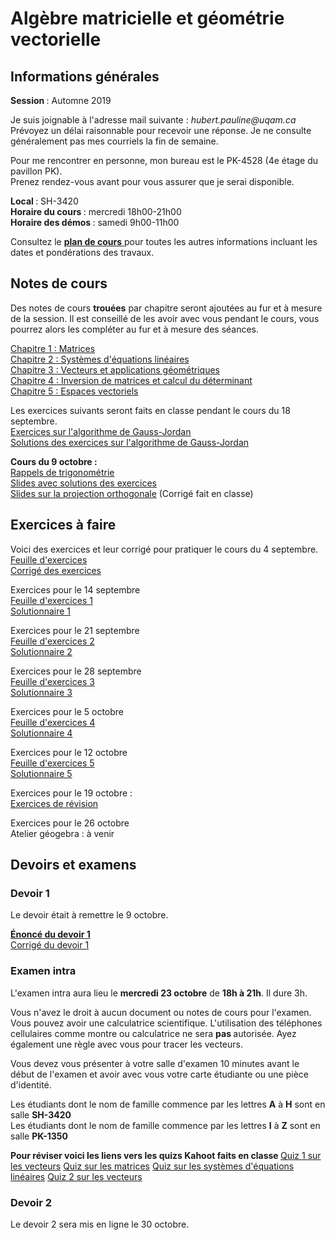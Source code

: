 # Algèbre matricielle et géométrie vectorielle

## Informations générales

<b> Session </b> : Automne 2019  <br>

Je suis joignable à l'adresse mail suivante : <i> hubert.pauline<span></span><span>@</span><span></span>uqam<span>.</span><span>ca</span><span class="border"> </span> </i> <br/>
Prévoyez un délai raisonnable pour recevoir une réponse. Je ne consulte généralement pas mes courriels la fin de semaine.

Pour me rencontrer en personne, mon bureau est le PK-4528 (4e étage du pavillon PK). <br>
Prenez rendez-vous avant pour vous assurer que je serai disponible. 


<b> Local </b> : SH-3420 <br>
<b> Horaire du cours </b> : mercredi 18h00-21h00 <br>
<b> Horaire des démos </b> : samedi 9h00-11h00

Consultez le [<b> plan de cours</b> ](mat0600/plan_de_cours.pdf) pour toutes les autres informations incluant les dates et pondérations des travaux. 

## Notes de cours

Des notes de cours **trouées** par chapitre seront ajoutées au fur et à mesure de la session. Il est conseillé de les avoir avec vous pendant le cours, vous pourrez alors les compléter au fur et à mesure des séances.

<a href="mat0600/notes_chap1.pdf">Chapitre 1 : Matrices</a> <br>
<a href="mat0600/notes_chap2.pdf">Chapitre 2 : Systèmes d'équations linéaires</a> <br>
<a href="mat0600/notes_chap3.pdf">Chapitre 3 : Vecteurs et applications géométriques</a> <br>
<a href="mat0600/notes_chap4.pdf">Chapitre 4 : Inversion de matrices et calcul du déterminant</a> <br>
<a href="mat0600/notes_chap5.pdf">Chapitre 5 : Espaces vectoriels</a>

Les exercices suivants seront faits en classe pendant le cours du 18 septembre. <br>
[Exercices sur l'algorithme de Gauss-Jordan](mat0600/exercices0918.pdf) <br>
[Solutions des exercices sur l'algorithme de Gauss-Jordan](mat0600/solutions0918.pdf)

<b> Cours du 9 octobre :  </b> <br>
[Rappels de trigonométrie](mat0600/rappels_trigo.pdf) <br>
[Slides avec solutions des exercices](mat0600/diapos_trigo.pdf) <br>
[Slides sur la projection orthogonale](mat0600/projection_ortho.pdf) (Corrigé fait en classe)

## Exercices à faire

Voici des exercices et leur corrigé pour pratiquer le cours du 4 septembre. <br>
[Feuille d'exercices](mat0600/exercices0.pdf) <br>
[Corrigé des exercices](mat0600/solutions0.pdf)

Exercices pour le 14 septembre <br>
[Feuille d'exercices 1](mat0600/exercices1.pdf) <br>
[Solutionnaire 1](mat0600/solutions1.pdf)

Exercices pour le 21 septembre <br>
[Feuille d'exercices 2](mat0600/exercices2.pdf) <br>
[Solutionnaire 2](mat0600/solutions2.pdf)

Exercices pour le 28 septembre <br>
[Feuille d'exercices 3](mat0600/exercices3.pdf) <br>
[Solutionnaire 3](mat0600/solutions3.pdf)

Exercices pour le 5 octobre <br>
[Feuille d'exercices 4](mat0600/exercices4.pdf) <br>
[Solutionnaire 4](mat0600/solutions4.pdf)

Exercices pour le 12 octobre <br>
[Feuille d'exercices 5](mat0600/exercices5.pdf) <br>
[Solutionnaire 5](mat0600/solutions5.pdf)

Exercices pour le 19 octobre : <br>
[Exercices de révision](mat0600/exercices_revision.pdf) 
<!-- [Solutionnaire 5](mat0600/solutions_revision.pdf) -->

Exercices pour le 26 octobre <br>
Atelier géogebra : à venir

## Devoirs et examens

### Devoir 1

Le devoir était à remettre le 9 octobre. <br>

[<b> Énoncé du devoir 1</b> ](mat0600/devoir1.pdf) <br>
[Corrigé du devoir 1](mat0600/corrige_devoir1.pdf)

### Examen intra

L'examen intra aura lieu le <b>mercredi 23 octobre</b> de <b>18h à 21h</b>. Il dure 3h.

Vous n'avez le droit à aucun document ou notes de cours pour l'examen. Vous pouvez avoir une calculatrice scientifique. L'utilisation des téléphones cellulaires comme montre ou calculatrice ne sera <b> pas </b> autorisée. Ayez également une règle avec vous pour tracer les vecteurs.

Vous devez vous présenter à votre salle d'examen 10 minutes avant le début de l'examen et avoir avec vous votre carte étudiante ou une pièce d'identité.

Les étudiants dont le nom de famille commence par les lettres <b>A</b> à <b>H</b> sont en salle <b>SH-3420</b> <br>
Les étudiants dont le nom de famille commence par les lettres <b>I</b> à <b>Z</b> sont en salle <b>PK-1350</b>

<b> Pour réviser voici les liens vers les quizs Kahoot faits en classe </b>
[Quiz 1 sur les vecteurs](https://create.kahoot.it/share/quiz-sur-les-vecteurs/f2b52e14-31dc-4b54-a53d-66b30dc3f3a9)
[Quiz sur les matrices](https://create.kahoot.it/share/quiz-sur-les-matrices/b612b95b-421c-45a7-9ec7-7159247c3a9f)
[Quiz sur les systèmes d'équations linéaires](https://create.kahoot.it/share/quiz-sur-les-systemes-d-equations-lineaires/fb9e6f7e-8ed7-4227-baa0-1ef41c041fe8)
[Quiz 2 sur les vecteurs](https://create.kahoot.it/share/quiz-sur-les-vecteurs-2/06e2212b-c149-45cd-b42f-039f2248c042) 

### Devoir 2

Le devoir 2 sera mis en ligne le 30 octobre.

<!-- Le devoir 2 a été mis en ligne le 30 octobre. Il est à remettre le <b>mercredi ?? novembre</b> en classe ou au secrétariat du département de mathématiques au plus tard à 17:00. Tout retard non autorisé à l'avance sera pénalisé de 10% par jour de retard à partir du jeudi matin. <br>
Les solutions peuvent être cherchées en groupe mais chaque étudiant.e doit rédiger sa propre solution et rendre un travail individuel. Attention au plagiat (avoir annexe au plan de cours).<br>
Le devoir peut être rédigé à la main (à l'encre ou au plomb) ou à l'ordinateur selon ce que vous préférez. Mais rappelez-vous que vous avez le temps pour écrire un brouillon puis une version propre, aussi le manque de soin et de propreté sera pénalisé. <br>
Les <i>justifications</i> et les démarches appropriées telles que les étapes de calcul nécessaires doivent apparaître dans votre copie. Si ce n'est pas le cas, des points seront enlevés mêmes en cas de réponse juste. <br>
Les consignes figurent également sur l'énoncé du devoir. -->
